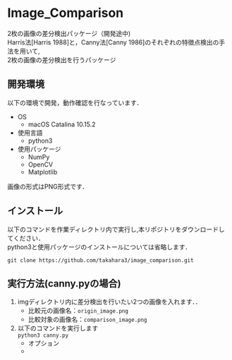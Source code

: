 # Image_Comparison
2枚の画像の差分検出パッケージ（開発途中)  
Harris法[Harris 1988]と，Canny法[Canny 1986]のそれぞれの特徴点検出の手法を用いて,  
2枚の画像の差分検出を行うパッケージ

## 開発環境
以下の環境で開発，動作確認を行なっています．
* OS
  - macOS Catalina 10.15.2
* 使用言語
  - python3
* 使用パッケージ
  - NumPy
  - OpenCV
  - Matplotlib  

画像の形式はPNG形式です．

## インストール
以下のコマンドを作業ディレクトリ内で実行し,本リポジトリをダウンロードしてください．  
python3と使用パッケージのインストールについては省略します．
```
git clone https://github.com/takahara3/image_comparison.git
```

## 実行方法(canny.pyの場合)
1. imgディレクトリ内に差分検出を行いたい2つの画像を入れます．．
    - 比較元の画像名：```origin_image.png```
    - 比較対象の画像名：```comparison_image.png```
2. 以下のコマンドを実行します　　  
```python3 canny.py```   
    - オプション
    -
